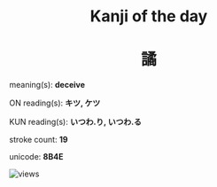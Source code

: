 <h1 align="center">Kanji of the day</h1>
<h1 align="center">譎</h1>
<p align="left">meaning(s): <b>deceive</b></p>
<p align="left">ON reading(s): <b>キツ, ケツ</b></p>
<p align="left">KUN reading(s): <b>いつわ.り, いつわ.る</b></p>
<p align="left">stroke count: <b>19</b></p>
<p align="left">unicode: <b>8B4E</b></p>
<p align="left"><img src="https://komarev.com/ghpvc/?username=tristanwagner-kanjioftheday&label=Views&color=0e75b6&style=flat" alt="views"/></p>

